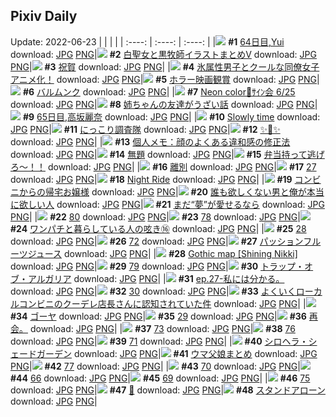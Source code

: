 ## Pixiv Daily
Update: 2022-06-23
|      |      |      |
| :----: | :----: | :----: |
|![](https://pixiv.microyu.workers.dev/c/240x480/img-master/img/2022/06/21/14/42/10/99202504_p0_master1200.jpg) **#1** [64日目,Yui](https://www.pixiv.net/artworks/99202504) download: [JPG](https://pixiv.microyu.workers.dev/img-original/img/2022/06/21/14/42/10/99202504_p0.jpg) [PNG](https://pixiv.microyu.workers.dev/img-original/img/2022/06/21/14/42/10/99202504_p0.png)|![](https://pixiv.microyu.workers.dev/c/240x480/img-master/img/2022/06/21/00/07/22/99192764_p0_master1200.jpg) **#2** [白聖女と黒牧師イラストまとめⅤ](https://www.pixiv.net/artworks/99192764) download: [JPG](https://pixiv.microyu.workers.dev/img-original/img/2022/06/21/00/07/22/99192764_p0.jpg) [PNG](https://pixiv.microyu.workers.dev/img-original/img/2022/06/21/00/07/22/99192764_p0.png)|![](https://pixiv.microyu.workers.dev/c/240x480/img-master/img/2022/06/22/00/00/13/99213551_p0_master1200.jpg) **#3** [祝賀](https://www.pixiv.net/artworks/99213551) download: [JPG](https://pixiv.microyu.workers.dev/img-original/img/2022/06/22/00/00/13/99213551_p0.jpg) [PNG](https://pixiv.microyu.workers.dev/img-original/img/2022/06/22/00/00/13/99213551_p0.png)|
|![](https://pixiv.microyu.workers.dev/c/240x480/img-master/img/2022/06/21/12/50/35/99201204_p0_master1200.jpg) **#4** [氷属性男子とクールな同僚女子アニメ化！](https://www.pixiv.net/artworks/99201204) download: [JPG](https://pixiv.microyu.workers.dev/img-original/img/2022/06/21/12/50/35/99201204_p0.jpg) [PNG](https://pixiv.microyu.workers.dev/img-original/img/2022/06/21/12/50/35/99201204_p0.png)|![](https://pixiv.microyu.workers.dev/c/240x480/img-master/img/2022/06/21/06/00/10/99197350_p0_master1200.jpg) **#5** [ホラー映画観賞](https://www.pixiv.net/artworks/99197350) download: [JPG](https://pixiv.microyu.workers.dev/img-original/img/2022/06/21/06/00/10/99197350_p0.jpg) [PNG](https://pixiv.microyu.workers.dev/img-original/img/2022/06/21/06/00/10/99197350_p0.png)|![](https://pixiv.microyu.workers.dev/c/240x480/img-master/img/2022/06/21/00/18/58/99193150_p0_master1200.jpg) **#6** [バルムンク](https://www.pixiv.net/artworks/99193150) download: [JPG](https://pixiv.microyu.workers.dev/img-original/img/2022/06/21/00/18/58/99193150_p0.jpg) [PNG](https://pixiv.microyu.workers.dev/img-original/img/2022/06/21/00/18/58/99193150_p0.png)|
|![](https://pixiv.microyu.workers.dev/c/240x480/img-master/img/2022/06/21/00/11/00/99192894_p0_master1200.jpg) **#7** [Neon color👾ｻｲﾝ会 6/25](https://www.pixiv.net/artworks/99192894) download: [JPG](https://pixiv.microyu.workers.dev/img-original/img/2022/06/21/00/11/00/99192894_p0.jpg) [PNG](https://pixiv.microyu.workers.dev/img-original/img/2022/06/21/00/11/00/99192894_p0.png)|![](https://pixiv.microyu.workers.dev/c/240x480/img-master/img/2022/06/21/00/00/19/99192473_p0_master1200.jpg) **#8** [姉ちゃんの友達がうざい話](https://www.pixiv.net/artworks/99192473) download: [JPG](https://pixiv.microyu.workers.dev/img-original/img/2022/06/21/00/00/19/99192473_p0.jpg) [PNG](https://pixiv.microyu.workers.dev/img-original/img/2022/06/21/00/00/19/99192473_p0.png)|![](https://pixiv.microyu.workers.dev/c/240x480/img-master/img/2022/06/22/00/00/08/99213505_p0_master1200.jpg) **#9** [65日目,高坂麗奈](https://www.pixiv.net/artworks/99213505) download: [JPG](https://pixiv.microyu.workers.dev/img-original/img/2022/06/22/00/00/08/99213505_p0.jpg) [PNG](https://pixiv.microyu.workers.dev/img-original/img/2022/06/22/00/00/08/99213505_p0.png)|
|![](https://pixiv.microyu.workers.dev/c/240x480/img-master/img/2022/06/21/00/00/11/99192422_p0_master1200.jpg) **#10** [Slowly time](https://www.pixiv.net/artworks/99192422) download: [JPG](https://pixiv.microyu.workers.dev/img-original/img/2022/06/21/00/00/11/99192422_p0.jpg) [PNG](https://pixiv.microyu.workers.dev/img-original/img/2022/06/21/00/00/11/99192422_p0.png)|![](https://pixiv.microyu.workers.dev/c/240x480/img-master/img/2022/06/21/00/00/07/99192383_p0_master1200.jpg) **#11** [にっこり調査隊](https://www.pixiv.net/artworks/99192383) download: [JPG](https://pixiv.microyu.workers.dev/img-original/img/2022/06/21/00/00/07/99192383_p0.jpg) [PNG](https://pixiv.microyu.workers.dev/img-original/img/2022/06/21/00/00/07/99192383_p0.png)|![](https://pixiv.microyu.workers.dev/c/240x480/img-master/img/2022/06/21/15/35/54/99203087_p0_master1200.jpg) **#12** [✨💜✨](https://www.pixiv.net/artworks/99203087) download: [JPG](https://pixiv.microyu.workers.dev/img-original/img/2022/06/21/15/35/54/99203087_p0.jpg) [PNG](https://pixiv.microyu.workers.dev/img-original/img/2022/06/21/15/35/54/99203087_p0.png)|
|![](https://pixiv.microyu.workers.dev/c/240x480/img-master/img/2022/06/21/09/00/01/99198845_p0_master1200.jpg) **#13** [個人メモ：顔のよくある違和感の修正法](https://www.pixiv.net/artworks/99198845) download: [JPG](https://pixiv.microyu.workers.dev/img-original/img/2022/06/21/09/00/01/99198845_p0.jpg) [PNG](https://pixiv.microyu.workers.dev/img-original/img/2022/06/21/09/00/01/99198845_p0.png)|![](https://pixiv.microyu.workers.dev/c/240x480/img-master/img/2022/06/21/21/46/01/99209885_p0_master1200.jpg) **#14** [無題](https://www.pixiv.net/artworks/99209885) download: [JPG](https://pixiv.microyu.workers.dev/img-original/img/2022/06/21/21/46/01/99209885_p0.jpg) [PNG](https://pixiv.microyu.workers.dev/img-original/img/2022/06/21/21/46/01/99209885_p0.png)|![](https://pixiv.microyu.workers.dev/c/240x480/img-master/img/2022/06/21/07/30/01/99198068_p0_master1200.jpg) **#15** [弁当持って逃げろ～！！](https://www.pixiv.net/artworks/99198068) download: [JPG](https://pixiv.microyu.workers.dev/img-original/img/2022/06/21/07/30/01/99198068_p0.jpg) [PNG](https://pixiv.microyu.workers.dev/img-original/img/2022/06/21/07/30/01/99198068_p0.png)|
|![](https://pixiv.microyu.workers.dev/c/240x480/img-master/img/2022/06/22/15/46/40/99223979_p0_master1200.jpg) **#16** [離別](https://www.pixiv.net/artworks/99223979) download: [JPG](https://pixiv.microyu.workers.dev/img-original/img/2022/06/22/15/46/40/99223979_p0.jpg) [PNG](https://pixiv.microyu.workers.dev/img-original/img/2022/06/22/15/46/40/99223979_p0.png)|![](https://pixiv.microyu.workers.dev/c/240x480/img-master/img/2022/06/21/00/11/18/99192905_p0_master1200.jpg) **#17** [27](https://www.pixiv.net/artworks/99192905) download: [JPG](https://pixiv.microyu.workers.dev/img-original/img/2022/06/21/00/11/18/99192905_p0.jpg) [PNG](https://pixiv.microyu.workers.dev/img-original/img/2022/06/21/00/11/18/99192905_p0.png)|![](https://pixiv.microyu.workers.dev/c/240x480/img-master/img/2022/06/22/00/59/31/99215119_p0_master1200.jpg) **#18** [Night Ride](https://www.pixiv.net/artworks/99215119) download: [JPG](https://pixiv.microyu.workers.dev/img-original/img/2022/06/22/00/59/31/99215119_p0.jpg) [PNG](https://pixiv.microyu.workers.dev/img-original/img/2022/06/22/00/59/31/99215119_p0.png)|
|![](https://pixiv.microyu.workers.dev/c/240x480/img-master/img/2022/06/21/05/00/01/99196905_p0_master1200.jpg) **#19** [コンビニからの帰宅お嬢様](https://www.pixiv.net/artworks/99196905) download: [JPG](https://pixiv.microyu.workers.dev/img-original/img/2022/06/21/05/00/01/99196905_p0.jpg) [PNG](https://pixiv.microyu.workers.dev/img-original/img/2022/06/21/05/00/01/99196905_p0.png)|![](https://pixiv.microyu.workers.dev/c/240x480/img-master/img/2022/06/21/00/00/35/99192503_p0_master1200.jpg) **#20** [誰も欲しくない男と俺が本当に欲しい人](https://www.pixiv.net/artworks/99192503) download: [JPG](https://pixiv.microyu.workers.dev/img-original/img/2022/06/21/00/00/35/99192503_p0.jpg) [PNG](https://pixiv.microyu.workers.dev/img-original/img/2022/06/21/00/00/35/99192503_p0.png)|![](https://pixiv.microyu.workers.dev/c/240x480/img-master/img/2022/06/21/00/00/36/99192506_p0_master1200.jpg) **#21** [まだ“夢”が愛せるなら](https://www.pixiv.net/artworks/99192506) download: [JPG](https://pixiv.microyu.workers.dev/img-original/img/2022/06/21/00/00/36/99192506_p0.jpg) [PNG](https://pixiv.microyu.workers.dev/img-original/img/2022/06/21/00/00/36/99192506_p0.png)|
|![](https://pixiv.microyu.workers.dev/c/240x480/img-master/img/2022/06/22/15/48/11/99224003_p0_master1200.jpg) **#22** [80](https://www.pixiv.net/artworks/99224003) download: [JPG](https://pixiv.microyu.workers.dev/img-original/img/2022/06/22/15/48/11/99224003_p0.jpg) [PNG](https://pixiv.microyu.workers.dev/img-original/img/2022/06/22/15/48/11/99224003_p0.png)|![](https://pixiv.microyu.workers.dev/c/240x480/img-master/img/2022/06/22/15/47/26/99223992_p0_master1200.jpg) **#23** [78](https://www.pixiv.net/artworks/99223992) download: [JPG](https://pixiv.microyu.workers.dev/img-original/img/2022/06/22/15/47/26/99223992_p0.jpg) [PNG](https://pixiv.microyu.workers.dev/img-original/img/2022/06/22/15/47/26/99223992_p0.png)|![](https://pixiv.microyu.workers.dev/c/240x480/img-master/img/2022/06/21/20/25/38/99207869_p0_master1200.jpg) **#24** [ワンパチと暮らしている人の呟き⑯](https://www.pixiv.net/artworks/99207869) download: [JPG](https://pixiv.microyu.workers.dev/img-original/img/2022/06/21/20/25/38/99207869_p0.jpg) [PNG](https://pixiv.microyu.workers.dev/img-original/img/2022/06/21/20/25/38/99207869_p0.png)|
|![](https://pixiv.microyu.workers.dev/c/240x480/img-master/img/2022/06/22/00/15/23/99214096_p0_master1200.jpg) **#25** [28](https://www.pixiv.net/artworks/99214096) download: [JPG](https://pixiv.microyu.workers.dev/img-original/img/2022/06/22/00/15/23/99214096_p0.jpg) [PNG](https://pixiv.microyu.workers.dev/img-original/img/2022/06/22/00/15/23/99214096_p0.png)|![](https://pixiv.microyu.workers.dev/c/240x480/img-master/img/2022/06/22/15/42/34/99223920_p0_master1200.jpg) **#26** [72](https://www.pixiv.net/artworks/99223920) download: [JPG](https://pixiv.microyu.workers.dev/img-original/img/2022/06/22/15/42/34/99223920_p0.jpg) [PNG](https://pixiv.microyu.workers.dev/img-original/img/2022/06/22/15/42/34/99223920_p0.png)|![](https://pixiv.microyu.workers.dev/c/240x480/img-master/img/2022/06/21/20/30/00/99207958_p0_master1200.jpg) **#27** [パッションフルーツジュース](https://www.pixiv.net/artworks/99207958) download: [JPG](https://pixiv.microyu.workers.dev/img-original/img/2022/06/21/20/30/00/99207958_p0.jpg) [PNG](https://pixiv.microyu.workers.dev/img-original/img/2022/06/21/20/30/00/99207958_p0.png)|
|![](https://pixiv.microyu.workers.dev/c/240x480/img-master/img/2022/06/21/00/00/52/99192530_p0_master1200.jpg) **#28** [Gothic map [Shining Nikki]](https://www.pixiv.net/artworks/99192530) download: [JPG](https://pixiv.microyu.workers.dev/img-original/img/2022/06/21/00/00/52/99192530_p0.jpg) [PNG](https://pixiv.microyu.workers.dev/img-original/img/2022/06/21/00/00/52/99192530_p0.png)|![](https://pixiv.microyu.workers.dev/c/240x480/img-master/img/2022/06/22/15/47/52/99223997_p0_master1200.jpg) **#29** [79](https://www.pixiv.net/artworks/99223997) download: [JPG](https://pixiv.microyu.workers.dev/img-original/img/2022/06/22/15/47/52/99223997_p0.jpg) [PNG](https://pixiv.microyu.workers.dev/img-original/img/2022/06/22/15/47/52/99223997_p0.png)|![](https://pixiv.microyu.workers.dev/c/240x480/img-master/img/2022/06/22/15/44/10/99223945_p0_master1200.jpg) **#30** [トラップ・オブ・アルガリア](https://www.pixiv.net/artworks/99223945) download: [JPG](https://pixiv.microyu.workers.dev/img-original/img/2022/06/22/15/44/10/99223945_p0.jpg) [PNG](https://pixiv.microyu.workers.dev/img-original/img/2022/06/22/15/44/10/99223945_p0.png)|
|![](https://pixiv.microyu.workers.dev/c/240x480/img-master/img/2022/06/21/19/08/18/99206204_p0_master1200.jpg) **#31** [ep.27-私には分かる。](https://www.pixiv.net/artworks/99206204) download: [JPG](https://pixiv.microyu.workers.dev/img-original/img/2022/06/21/19/08/18/99206204_p0.jpg) [PNG](https://pixiv.microyu.workers.dev/img-original/img/2022/06/21/19/08/18/99206204_p0.png)|![](https://pixiv.microyu.workers.dev/c/240x480/img-master/img/2022/06/22/14/39/48/99223163_p0_master1200.jpg) **#32** [30](https://www.pixiv.net/artworks/99223163) download: [JPG](https://pixiv.microyu.workers.dev/img-original/img/2022/06/22/14/39/48/99223163_p0.jpg) [PNG](https://pixiv.microyu.workers.dev/img-original/img/2022/06/22/14/39/48/99223163_p0.png)|![](https://pixiv.microyu.workers.dev/c/240x480/img-master/img/2022/06/22/12/39/14/99221878_p0_master1200.jpg) **#33** [よくいくローカルコンビニのクーデレ店長さんに認知されていた件](https://www.pixiv.net/artworks/99221878) download: [JPG](https://pixiv.microyu.workers.dev/img-original/img/2022/06/22/12/39/14/99221878_p0.jpg) [PNG](https://pixiv.microyu.workers.dev/img-original/img/2022/06/22/12/39/14/99221878_p0.png)|
|![](https://pixiv.microyu.workers.dev/c/240x480/img-master/img/2022/06/22/20/30/01/99228834_p0_master1200.jpg) **#34** [ゴーヤ](https://www.pixiv.net/artworks/99228834) download: [JPG](https://pixiv.microyu.workers.dev/img-original/img/2022/06/22/20/30/01/99228834_p0.jpg) [PNG](https://pixiv.microyu.workers.dev/img-original/img/2022/06/22/20/30/01/99228834_p0.png)|![](https://pixiv.microyu.workers.dev/c/240x480/img-master/img/2022/06/22/14/39/26/99223158_p0_master1200.jpg) **#35** [29](https://www.pixiv.net/artworks/99223158) download: [JPG](https://pixiv.microyu.workers.dev/img-original/img/2022/06/22/14/39/26/99223158_p0.jpg) [PNG](https://pixiv.microyu.workers.dev/img-original/img/2022/06/22/14/39/26/99223158_p0.png)|![](https://pixiv.microyu.workers.dev/c/240x480/img-master/img/2022/06/21/22/03/27/99210326_p0_master1200.jpg) **#36** [再会。](https://www.pixiv.net/artworks/99210326) download: [JPG](https://pixiv.microyu.workers.dev/img-original/img/2022/06/21/22/03/27/99210326_p0.jpg) [PNG](https://pixiv.microyu.workers.dev/img-original/img/2022/06/21/22/03/27/99210326_p0.png)|
|![](https://pixiv.microyu.workers.dev/c/240x480/img-master/img/2022/06/22/15/43/06/99223928_p0_master1200.jpg) **#37** [73](https://www.pixiv.net/artworks/99223928) download: [JPG](https://pixiv.microyu.workers.dev/img-original/img/2022/06/22/15/43/06/99223928_p0.jpg) [PNG](https://pixiv.microyu.workers.dev/img-original/img/2022/06/22/15/43/06/99223928_p0.png)|![](https://pixiv.microyu.workers.dev/c/240x480/img-master/img/2022/06/22/15/45/40/99223966_p0_master1200.jpg) **#38** [76](https://www.pixiv.net/artworks/99223966) download: [JPG](https://pixiv.microyu.workers.dev/img-original/img/2022/06/22/15/45/40/99223966_p0.jpg) [PNG](https://pixiv.microyu.workers.dev/img-original/img/2022/06/22/15/45/40/99223966_p0.png)|![](https://pixiv.microyu.workers.dev/c/240x480/img-master/img/2022/06/22/15/42/04/99223915_p0_master1200.jpg) **#39** [71](https://www.pixiv.net/artworks/99223915) download: [JPG](https://pixiv.microyu.workers.dev/img-original/img/2022/06/22/15/42/04/99223915_p0.jpg) [PNG](https://pixiv.microyu.workers.dev/img-original/img/2022/06/22/15/42/04/99223915_p0.png)|
|![](https://pixiv.microyu.workers.dev/c/240x480/img-master/img/2022/06/21/00/00/26/99192494_p0_master1200.jpg) **#40** [シロヘラ・シェードガーデン](https://www.pixiv.net/artworks/99192494) download: [JPG](https://pixiv.microyu.workers.dev/img-original/img/2022/06/21/00/00/26/99192494_p0.jpg) [PNG](https://pixiv.microyu.workers.dev/img-original/img/2022/06/21/00/00/26/99192494_p0.png)|![](https://pixiv.microyu.workers.dev/c/240x480/img-master/img/2022/06/22/16/21/58/99204824_p0_master1200.jpg) **#41** [ウマ父娘まとめ](https://www.pixiv.net/artworks/99204824) download: [JPG](https://pixiv.microyu.workers.dev/img-original/img/2022/06/22/16/21/58/99204824_p0.jpg) [PNG](https://pixiv.microyu.workers.dev/img-original/img/2022/06/22/16/21/58/99204824_p0.png)|![](https://pixiv.microyu.workers.dev/c/240x480/img-master/img/2022/06/22/15/46/08/99223975_p0_master1200.jpg) **#42** [77](https://www.pixiv.net/artworks/99223975) download: [JPG](https://pixiv.microyu.workers.dev/img-original/img/2022/06/22/15/46/08/99223975_p0.jpg) [PNG](https://pixiv.microyu.workers.dev/img-original/img/2022/06/22/15/46/08/99223975_p0.png)|
|![](https://pixiv.microyu.workers.dev/c/240x480/img-master/img/2022/06/22/15/41/37/99223907_p0_master1200.jpg) **#43** [70](https://www.pixiv.net/artworks/99223907) download: [JPG](https://pixiv.microyu.workers.dev/img-original/img/2022/06/22/15/41/37/99223907_p0.jpg) [PNG](https://pixiv.microyu.workers.dev/img-original/img/2022/06/22/15/41/37/99223907_p0.png)|![](https://pixiv.microyu.workers.dev/c/240x480/img-master/img/2022/06/22/15/39/05/99223862_p0_master1200.jpg) **#44** [66](https://www.pixiv.net/artworks/99223862) download: [JPG](https://pixiv.microyu.workers.dev/img-original/img/2022/06/22/15/39/05/99223862_p0.jpg) [PNG](https://pixiv.microyu.workers.dev/img-original/img/2022/06/22/15/39/05/99223862_p0.png)|![](https://pixiv.microyu.workers.dev/c/240x480/img-master/img/2022/06/22/15/40/37/99223889_p0_master1200.jpg) **#45** [69](https://www.pixiv.net/artworks/99223889) download: [JPG](https://pixiv.microyu.workers.dev/img-original/img/2022/06/22/15/40/37/99223889_p0.jpg) [PNG](https://pixiv.microyu.workers.dev/img-original/img/2022/06/22/15/40/37/99223889_p0.png)|
|![](https://pixiv.microyu.workers.dev/c/240x480/img-master/img/2022/06/22/15/45/08/99223962_p0_master1200.jpg) **#46** [75](https://www.pixiv.net/artworks/99223962) download: [JPG](https://pixiv.microyu.workers.dev/img-original/img/2022/06/22/15/45/08/99223962_p0.jpg) [PNG](https://pixiv.microyu.workers.dev/img-original/img/2022/06/22/15/45/08/99223962_p0.png)|![](https://pixiv.microyu.workers.dev/c/240x480/img-master/img/2022/06/21/00/30/04/99193428_p0_master1200.jpg) **#47** [💜](https://www.pixiv.net/artworks/99193428) download: [JPG](https://pixiv.microyu.workers.dev/img-original/img/2022/06/21/00/30/04/99193428_p0.jpg) [PNG](https://pixiv.microyu.workers.dev/img-original/img/2022/06/21/00/30/04/99193428_p0.png)|![](https://pixiv.microyu.workers.dev/c/240x480/img-master/img/2022/06/22/00/00/04/99213473_p0_master1200.jpg) **#48** [スタンドアローン](https://www.pixiv.net/artworks/99213473) download: [JPG](https://pixiv.microyu.workers.dev/img-original/img/2022/06/22/00/00/04/99213473_p0.jpg) [PNG](https://pixiv.microyu.workers.dev/img-original/img/2022/06/22/00/00/04/99213473_p0.png)|
